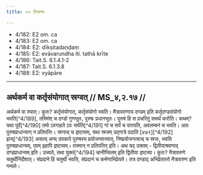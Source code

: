 ```yaml
---
title: ५५ टिप्पन्यः

---
```

- 4/182: E2 om. ca
- 4/183: E2 om. ca
- 4/184: E2: dīkṣitadaṇḍaṃ
- 4/185: E2: evāvarundha iti. tathā krīte
- 4/186: Tait.S. 6.1.4.1-2
- 4/187: Tait.S. 6.1.3.8
- 4/188: E2: vyāpāre

____________________________________________


## अर्थकर्म वा कर्तृसंयोगात् स्रग्वत् // MS_४,२.१७ //

अर्थकर्म वा स्यात्। कुतः? कर्तृसंयोगात्, कर्तृसंयोगो भवति। मैत्रावरुणाय दण्डम् इति कर्तृदण्डसंयोगो भवति[^4/189], तस्मिंश् च दण्डो गुणभूतः, पुरुषः प्रधानभूतः। पुरुषं हि स प्रचरितुं समर्थं करोति। कथम्? यथा पूर्वं[^4/190] तमो ऽवगाहते ऽपः सर्पति[^4/191] गां च सर्पं च वारयति, अवलम्बनं च भवति। अतः पुरुषप्राधान्यान् न प्रतिपत्तिः। स्रग्वच् च द्रष्टव्यम्, यथा स्रजम् उद्गात्रे ददाति [४७९][^4/192] इत्य्[^4/193] असत्य् अप्य् उपकारे पुरुषस्य प्रयोजनवत्त्वात्, निष्प्रयोजनत्वाच् च स्रजः, भवति पुरुषप्राधान्यम्, एवम् इहापि द्रष्टव्यम्। तस्मान् न प्रतिपत्तिर् इति।
अथ यद् उक्तम् - द्वितीयाश्रवणाद् दण्डप्राधान्यम् इति। उच्यते, तथा युक्तं[^4/194] चानीप्सितम् इति द्वितीया द्रष्टव्या। कुतः? मैत्रावरुणे चतुर्थीनिर्देशात्। संप्रदाने हि चतुर्थी भवति, संप्रदानं च कर्मणाभिप्रेयते। तत्र दण्डाद् अभिप्रेततरो मैत्रावरुण इति गम्यते।
